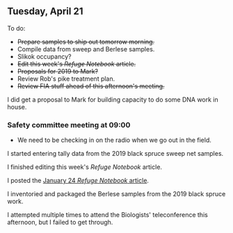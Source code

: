 
## Tuesday, April 21

To do:

* ~~Prepare samples to ship out tomorrow morning.~~
* Compile data from sweep and Berlese samples.
* Slikok occupancy?
* ~~Edit this week's *Refuge Notebook* article.~~
* ~~Proposals for 2019 to Mark?~~
* Review Rob's pike treatment plan.
* ~~Review FIA stuff ahead of this afternoon's meeting.~~

I did get a proposal to Mark for building capacity to do some DNA work in house.

### Safety committee meeting at 09:00

* We need to be checking in on the radio when we go out in the field.

I started entering tally data from the 2019 black spruce sweep net samples.

I finished editing this week's *Refuge Notebook* article.

I posted the [January 24 *Refuge Notebook* article](https://www.fws.gov/uploadedFiles/Region_7/NWRS/Zone_2/Kenai/Sections/What_We_Do/In_The_Community/Refuge_Notebooks/2020_Articles/Refuge_Notebook_v22_n04.pdf).

I inventoried and packaged the Berlese samples from the 2019 black spruce work.

I attempted multiple times to attend the Biologists' teleconference this afternoon, but I failed to get through.
